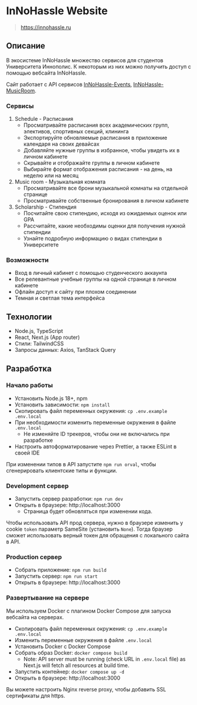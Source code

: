 # InNoHassle Website

> https://innohassle.ru

## Описание

В экосистеме InNoHassle множество сервисов для студентов Университета Иннополис.
К некоторым из них можно получить доступ с помощью вебсайта InNoHassle.

Сайт работает с API сервисов [InNoHassle-Events](https://github.com/one-zero-eight/InNoHassle-Events), [InNoHassle-MusicRoom](https://github.com/one-zero-eight/InNoHassle-MusicRoom).

### Сервисы

1. Schedule - Расписания
   - Просматривайте расписания всех академических групп, элективов, спортивных секций, клининга
   - Экспортируйте обновляемые расписания в приложение календаря на своих девайсах
   - Добавляйте нужные группы в избранное, чтобы увидеть их в личном кабинете
   - Скрывайте и отображайте группы в личном кабинете
   - Выбирайте формат отображения расписания - на день, на неделю или на месяц
2. Music room - Музыкальная комната
   - Просматривайте все брони музыкальной комнаты на отдельной странице
   - Просматривайте собственные бронирования в личном кабинете
3. Scholarship - Стипендия
   - Посчитайте свою стипендию, исходя из ожидаемых оценок или GPA
   - Рассчитайте, какие необходимы оценки для получения нужной стипендии
   - Узнайте подробную информацию о видах стипендии в Университете

### Возможности

- Вход в личный кабинет с помощью студенческого аккаунта
- Все релевантные учебные группы на одной странице в личном кабинете
- Офлайн доступ к сайту при плохом соединении
- Темная и светлая тема интерфейса

## Технологии

- Node.js, TypeScript
- React, Next.js (App router)
- Стили: TailwindCSS
- Запросы данных: Axios, TanStack Query

## Разработка

### Начало работы

- Установить Node.js 18+, npm
- Установить зависимости: `npm install`
- Скопировать файл переменных окружения: `cp .env.example .env.local`
- При необходимости изменить переменные окружения в файле `.env.local`
  - Не изменяйте ID трекеров, чтобы они не включались при разработке
- Настроить автоформатирование через Prettier, а также ESLint в своей IDE

При изменении типов в API запустите `npm run orval`, чтобы сгенерировать клиентские типы и функции.

### Development сервер

- Запустить сервер разработки: `npm run dev`
- Открыть в браузере: http://localhost:3000
  - Страница будет обновляться при изменении кода.

Чтобы использовать API прод сервера, нужно в браузере изменить у cookie `token` параметр SameSite (установить `None`).
Тогда браузер сможет использовать верный токен для обращения с локального сайта в API.

### Production сервер

- Собрать приложение: `npm run build`
- Запустить сервер: `npm run start`
- Открыть в браузере: http://localhost:3000

### Развертывание на сервере

Мы используем Docker с плагином Docker Compose для запуска вебсайта на серверах.

- Скопировать файл переменных окружения: `cp .env.example .env.local`
- Изменить переменные окружения в файле `.env.local`
- Установить Docker с Docker Compose
- Собрать образ Docker: `docker compose build`
  - Note: API server must be running (check URL in `.env.local` file)
    as Next.js will fetch all resources at build time.
- Запустить контейнер: `docker compose up -d`
- Открыть в браузере: http://localhost:3000

Вы можете настроить Nginx reverse proxy, чтобы добавить SSL сертификаты для https.
